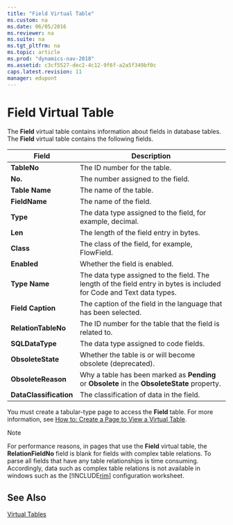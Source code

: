 ```yaml
---
title: "Field Virtual Table"
ms.custom: na
ms.date: 06/05/2016
ms.reviewer: na
ms.suite: na
ms.tgt_pltfrm: na
ms.topic: article
ms.prod: "dynamics-nav-2018"
ms.assetid: c3cf5527-dec2-4c12-9f6f-a2a5f349bf0c
caps.latest.revision: 11
manager: edupont
---
```

# Field Virtual Table
The **Field** virtual table contains information about fields in database tables. The **Field** virtual table contains the following fields.  


|         Field          |                                                      Description                                                      |
|------------------------|-----------------------------------------------------------------------------------------------------------------------|
|      **TableNo**       |                                             The ID number for the table.                                              |
|        **No.**         |                                           The number assigned to the field.                                           |
|     **Table Name**     |                                                The name of the table.                                                 |
|     **FieldName**      |                                                The name of the field.                                                 |
|        **Type**        |                              The data type assigned to the field, for example, decimal.                               |
|        **Len**         |                                        The length of the field entry in bytes.                                        |
|       **Class**        |                                    The class of the field, for example, FlowField.                                    |
|      **Enabled**       |                                             Whether the field is enabled.                                             |
|     **Type Name**      | The data type assigned to the field. The length of the field entry in bytes is included for Code and Text data types. |
|   **Field Caption**    |                           The caption of the field in the language that has been selected.                            |
|  **RelationTableNo**   |                               The ID number for the table that the field is related to.                               |
|    **SQLDataType**     |                                        The data type assigned to code fields.                                         |
|   **ObsoleteState**    |                              Whether the table is or will become obsolete (deprecated).                               |
|   **ObsoleteReason**   |             Why a table has been marked as **Pending** or **Obsolete** in the **ObsoleteState** property.             |
| **DataClassification** |                                       The classification of data in the field.                                        |

 You must create a tabular-type page to access the **Field** table. For more information, see [How to: Create a Page to View a Virtual Table](How-to--Create-a-Page-to-View-a-Virtual-Table.md).  

> [!NOTE]  
>  For performance reasons, in pages that use the **Field** virtual table, the **RelationFieldNo** field is blank for fields with complex table relations. To parse all fields that have any table relationships is time consuming. Accordingly, data such as complex table relations is not available in windows such as the [!INCLUDE[rim](includes/rim_md.md)] configuration worksheet.  

## See Also  
 [Virtual Tables](Virtual-Tables.md)
